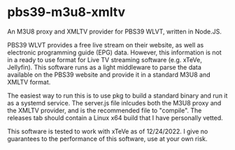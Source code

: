 # pbs39-m3u8-xmltv
An M3U8 proxy and XMLTV provider for PBS39 WLVT, written in Node.JS.

PBS39 WLVT provides a free live stream on their website, as well as electronic programming guide (EPG) data. However, this information is not in a ready to use format for Live TV streaming software (e.g. xTeVe, Jellyfin). This software runs as a light middleware to parse the data available on the PBS39 website and provide it in a standard M3U8 and XMLTV format.

The easiest way to run this is to use pkg to build a standard binary and run it as a systemd service. The server.js file inlcudes both the M3U8 proxy and the XMLTV provider, and is the recommended file to "compile". The releases tab should contain a Linux x64 build that I have personally vetted.

This software is tested to work with xTeVe as of 12/24/2022. I give no guarantees to the performance of this software, use at your own risk.
